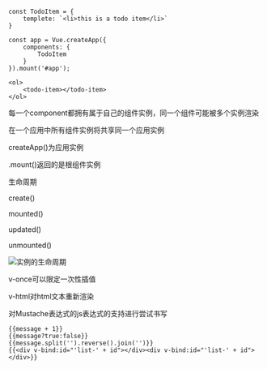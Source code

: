 ```vue
const TodoItem = {
	templete: `<li>this is a todo item</li>`
}

const app = Vue.createApp({
	components: {
		TodoItem
	}
}).mount('#app');

<ol>
    <todo-item></todo-item>
</ol>
```

每一个component都拥有属于自己的组件实例，同一个组件可能被多个实例渲染

在一个应用中所有组件实例将共享同一个应用实例

createApp()为应用实例

.mount()返回的是根组件实例



生命周期

create()

mounted()

updated()

unmounted()

![实例的生命周期](https://v3.cn.vuejs.org/images/lifecycle.svg)

v-once可以限定一次性插值

v-html对html文本重新渲染

对Mustache表达式的js表达式的支持进行尝试书写

```vue
{{message + 1}}
{{message?true:false}}
{{message.split('').reverse().join('')}}
{{<div v-bind:id="'list-' + id"></div><div v-bind:id="'list-' + id"></div>}}
```

